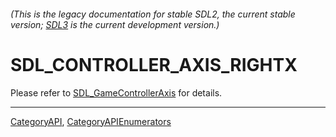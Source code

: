 ###### (This is the legacy documentation for stable SDL2, the current stable version; [SDL3](https://wiki.libsdl.org/SDL3/) is the current development version.)
# SDL_CONTROLLER_AXIS_RIGHTX

Please refer to [SDL_GameControllerAxis](SDL_GameControllerAxis) for details.

----
[CategoryAPI](CategoryAPI), [CategoryAPIEnumerators](CategoryAPIEnumerators)

